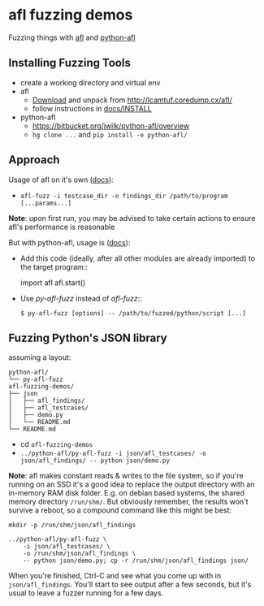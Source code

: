 # afl fuzzing demos
Fuzzing things with [afl](http://lcamtuf.coredump.cx/afl/) and [python-afl](https://bitbucket.org/jwilk/python-afl/overview)

## Installing Fuzzing Tools

- create a working directory and virtual env
- afl
    - [Download](http://lcamtuf.coredump.cx/afl/releases/afl-latest.tgz) and unpack from http://lcamtuf.coredump.cx/afl/
    - follow instructions in [docs/INSTALL](https://github.com/mcarpenter/afl/blob/master/docs/INSTALL)
- python-afl
    - https://bitbucket.org/jwilk/python-afl/overview
    - `hg clone ...` and `pip install -e python-afl/`

## Approach

Usage of afl on it's own ([docs](https://github.com/mcarpenter/afl/blob/master/docs/README#L177)):

- `afl-fuzz -i testcase_dir -o findings_dir /path/to/program [...params...]`

**Note**: upon first run, you may be advised to take certain actions to ensure afl's performance is reasonable

But with python-afl, usage is ([docs](https://bitbucket.org/jwilk/python-afl/overview#rst-header-howto)):

- Add this code (ideally, after all other modules are already imported) to
  the target program::

    import afl
    afl.start()

- Use *py-afl-fuzz* instead of *afl-fuzz*::

      $ py-afl-fuzz [options] -- /path/to/fuzzed/python/script [...]


## Fuzzing Python's JSON library

assuming a layout:

    python-afl/
    └── py-afl-fuzz
    afl-fuzzing-demos/
    ├── json
    │   ├── afl_findings/
    │   ├── afl_testcases/
    │   ├── demo.py
    │   └── README.md
    └── README.md

- cd `afl-fuzzing-demos`
- `../python-afl/py-afl-fuzz -i json/afl_testcases/ -o json/afl_findings/ -- python json/demo.py`

**Note**: afl makes constant reads & writes to the file system, so if you're running on an SSD it's a good idea to replace the output directory with an in-memory RAM disk folder. E.g. on debian based systems, the shared memory directory `/run/shm/`. But obviously remember, the results won't survive a reboot, so a compound command like this might be best:


    mkdir -p /run/shm/json/afl_findings

    ../python-afl/py-afl-fuzz \
        -i json/afl_testcases/ \
        -o /run/shm/json/afl_findings \
        -- python json/demo.py; cp -r /run/shm/json/afl_findings json/

When you're finished, Ctrl-C and see what you come up with in `json/afl_findings`.
You'll start to see output after a few seconds, but it's usual to leave a fuzzer running for a few days.
